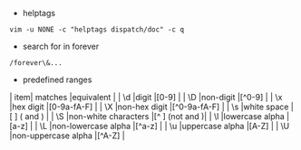 
* helptags
```shell
vim -u NONE -c "helptags dispatch/doc" -c q
```

* search for in forever
```
/forever\&...
```

* predefined ranges

|	item|	matches			            |equivalent                        |
|	\d	|digit			              |[0-9]                             |
|	\D	|non-digit		            |[^0-9]                            |
|	\x	|hex digit		            |[0-9a-fA-F]                       |
|	\X	|non-hex digit		        |[^0-9a-fA-F]                      |
|	\s	|white space		          |[ 	]     (<Tab> and <Space>)      |
|	\S	|non-white characters	    |[^ 	]     (not <Tab> and <Space>)|
|	\l	|lowercase alpha		      |[a-z]                             |
|	\L	|non-lowercase alpha	    |[^a-z]                            |
|	\u	|uppercase alpha		      |[A-Z]                             |
|	\U	|non-uppercase alpha	    |[^A-Z]                            |
